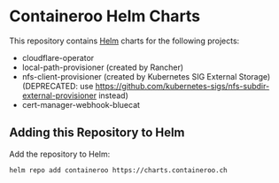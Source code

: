 # Containeroo Helm Charts

This repository contains [Helm](https://helm.sh) charts for the following projects:

* cloudflare-operator
* local-path-provisioner (created by Rancher)
* nfs-client-provisioner (created by Kubernetes SIG External Storage) (DEPRECATED: use https://github.com/kubernetes-sigs/nfs-subdir-external-provisioner instead)
* cert-manager-webhook-bluecat

## Adding this Repository to Helm

Add the repository to Helm:

```bash
helm repo add containeroo https://charts.containeroo.ch
```
